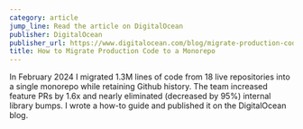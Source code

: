 ```yaml
---
category: article
jump_line: Read the article on DigitalOcean
publisher: DigitalOcean
publisher_url: https://www.digitalocean.com/blog/migrate-production-code-to-monorepo
title: How to Migrate Production Code to a Monorepo
---
```


In February 2024 I migrated 1.3M lines of code from 18 live repositories into a single monorepo while retaining Github history. The team increased feature PRs by 1.6x and nearly eliminated (decreased by 95%) internal library bumps. I wrote a how-to guide and published it on the DigitalOcean blog.
